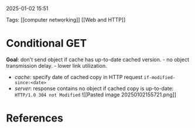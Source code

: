 2025-01-02 15:51


Tags: [[computer networking]] [[Web and HTTP]]

# Conditional GET
**Goal**: don't send object if cache has up-to-date cached version.
	- no object transmission delay.
	- lower link utilization.
- *cache*: specify date of cached copy in HTTP request 
	`if-modified-since:<date>`
- *server*: response contains no  object if cached copy is up-to-date:
	`HTTP/1.0 304 not Modified`
![[Pasted image 20250102155721.png]]

# References
